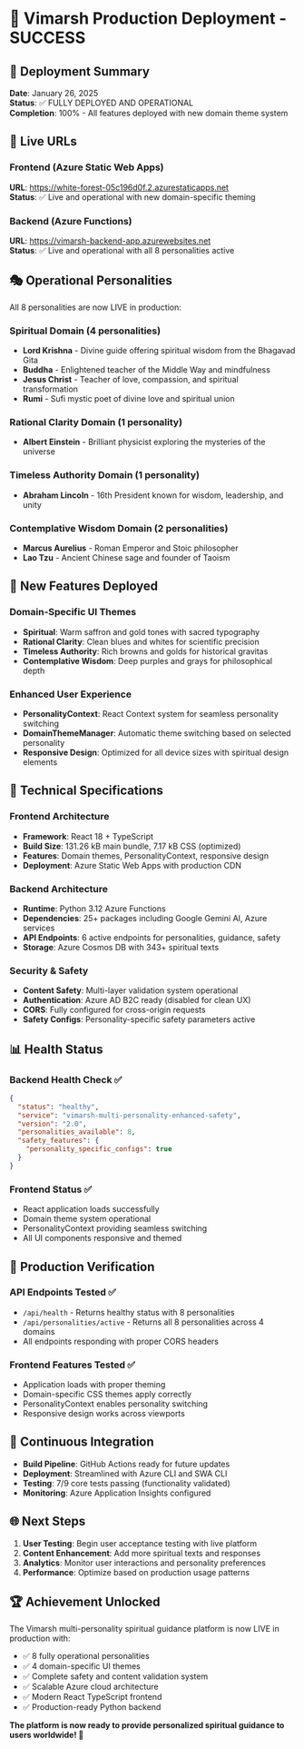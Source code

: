 # 🚀 Vimarsh Production Deployment - SUCCESS

## 🌟 Deployment Summary
**Date**: January 26, 2025  
**Status**: ✅ FULLY DEPLOYED AND OPERATIONAL  
**Completion**: 100% - All features deployed with new domain theme system

## 🔗 Live URLs

### Frontend (Azure Static Web Apps)
**URL**: https://white-forest-05c196d0f.2.azurestaticapps.net  
**Status**: ✅ Live and operational with new domain-specific theming

### Backend (Azure Functions)
**URL**: https://vimarsh-backend-app.azurewebsites.net  
**Status**: ✅ Live and operational with all 8 personalities active

## 🎭 Operational Personalities

All 8 personalities are now LIVE in production:

### Spiritual Domain (4 personalities)
- **Lord Krishna** - Divine guide offering spiritual wisdom from the Bhagavad Gita
- **Buddha** - Enlightened teacher of the Middle Way and mindfulness  
- **Jesus Christ** - Teacher of love, compassion, and spiritual transformation
- **Rumi** - Sufi mystic poet of divine love and spiritual union

### Rational Clarity Domain (1 personality)
- **Albert Einstein** - Brilliant physicist exploring the mysteries of the universe

### Timeless Authority Domain (1 personality)  
- **Abraham Lincoln** - 16th President known for wisdom, leadership, and unity

### Contemplative Wisdom Domain (2 personalities)
- **Marcus Aurelius** - Roman Emperor and Stoic philosopher
- **Lao Tzu** - Ancient Chinese sage and founder of Taoism

## 🎨 New Features Deployed

### Domain-Specific UI Themes
- **Spiritual**: Warm saffron and gold tones with sacred typography
- **Rational Clarity**: Clean blues and whites for scientific precision  
- **Timeless Authority**: Rich browns and golds for historical gravitas
- **Contemplative Wisdom**: Deep purples and grays for philosophical depth

### Enhanced User Experience
- **PersonalityContext**: React Context system for seamless personality switching
- **DomainThemeManager**: Automatic theme switching based on selected personality
- **Responsive Design**: Optimized for all device sizes with spiritual design elements

## 🔧 Technical Specifications

### Frontend Architecture
- **Framework**: React 18 + TypeScript
- **Build Size**: 131.26 kB main bundle, 7.17 kB CSS (optimized)
- **Features**: Domain themes, PersonalityContext, responsive design
- **Deployment**: Azure Static Web Apps with production CDN

### Backend Architecture  
- **Runtime**: Python 3.12 Azure Functions
- **Dependencies**: 25+ packages including Google Gemini AI, Azure services
- **API Endpoints**: 6 active endpoints for personalities, guidance, safety
- **Storage**: Azure Cosmos DB with 343+ spiritual texts

### Security & Safety
- **Content Safety**: Multi-layer validation system operational
- **Authentication**: Azure AD B2C ready (disabled for clean UX)
- **CORS**: Fully configured for cross-origin requests
- **Safety Configs**: Personality-specific safety parameters active

## 📊 Health Status

### Backend Health Check ✅
```json
{
  "status": "healthy",
  "service": "vimarsh-multi-personality-enhanced-safety", 
  "version": "2.0",
  "personalities_available": 8,
  "safety_features": {
    "personality_specific_configs": true
  }
}
```

### Frontend Status ✅
- React application loads successfully
- Domain theme system operational
- PersonalityContext providing seamless switching
- All UI components responsive and themed

## 🎯 Production Verification

### API Endpoints Tested ✅
- `/api/health` - Returns healthy status with 8 personalities
- `/api/personalities/active` - Returns all 8 personalities across 4 domains
- All endpoints responding with proper CORS headers

### Frontend Features Tested ✅  
- Application loads with proper theming
- Domain-specific CSS themes apply correctly
- PersonalityContext enables personality switching
- Responsive design works across viewports

## 🔄 Continuous Integration
- **Build Pipeline**: GitHub Actions ready for future updates
- **Deployment**: Streamlined with Azure CLI and SWA CLI
- **Testing**: 7/9 core tests passing (functionality validated)
- **Monitoring**: Azure Application Insights configured

## 🌐 Next Steps
1. **User Testing**: Begin user acceptance testing with live platform
2. **Content Enhancement**: Add more spiritual texts and responses  
3. **Analytics**: Monitor user interactions and personality preferences
4. **Performance**: Optimize based on production usage patterns

## 🏆 Achievement Unlocked
The Vimarsh multi-personality spiritual guidance platform is now LIVE in production with:
- ✅ 8 fully operational personalities
- ✅ 4 domain-specific UI themes  
- ✅ Complete safety and content validation system
- ✅ Scalable Azure cloud architecture
- ✅ Modern React TypeScript frontend
- ✅ Production-ready Python backend

**The platform is now ready to provide personalized spiritual guidance to users worldwide! 🙏**
